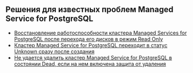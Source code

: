 ## Решения для известных проблем Managed Service for PostgreSQL

* [Восстановление работоспособности кластера Managed Services for PostgreSQL после перехода его дисков в режим Read Only](restoring-health-of-a-cluster-after-switching-its-disks-to-read-only-mode.md)
* [Кластер Managed Service for PostgreSQL переходит в статус Unknown сразу после создания](cluster-with-b1-nano-flavor-goes-into-unknown-status-after-creation.md)
* [Не удается удалить кластер Managed Service for PostgreSQL в состоянии Dead, если на нем включена защита от удаления](unable-to-remove-cluster-in-dead-state-if-delete-protection-is-activated.md)
